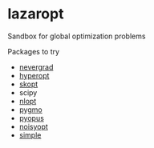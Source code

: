 # lazaropt
Sandbox for global optimization problems

Packages to try
 * [nevergrad](https://github.com/facebookresearch/nevergrad)
 * [hyperopt](https://github.com/hyperopt/hyperopt)
 * [skopt](https://scikit-optimize.github.io/)
 * scipy
 * [nlopt](https://nlopt.readthedocs.io/en/latest/NLopt_Python_Reference/)
 * [pygmo](https://esa.github.io/pygmo/)
 * [pyopus](http://spiceopus.si/pyopus/doc/index.html)
 * [noisyopt](https://noisyopt.readthedocs.io/en/latest/)
 * [simple](https://github.com/chrisstroemel/Simple)
